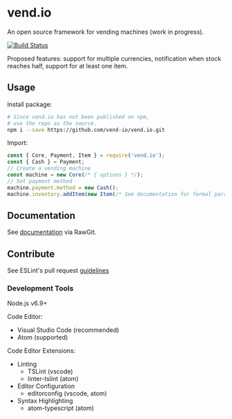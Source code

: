 # vend.io

An open source framework for vending machines (work in progress).

[![Build Status](https://travis-ci.org/vend-io/vend.io.svg?branch=master)](https://travis-ci.org/vend-io/vend.io)

Proposed features: support for multiple currencies, notification when stock reaches half, support for at least one item.


## Usage

Install package:
```bash
# Since vend.io has not been published on npm,
# use the repo as the source.
npm i --save https://github.com/vend-io/vend.io.git
```
Import:
```javascript
const { Core, Payment, Item } = require('vend.io');
const { Cash } = Payment;
// Create a vending machine
const machine = new Core(/* { options } */);
// Set payment method
machine.payment.method = new Cash();
machine.inventory.addItem(new Item(/* See documentation for formal parameters */));
```

## Documentation

See [documentation](https://rawgit.com/vend-io/vend.io/master/docs/index.html) via RawGit.

## Contribute

See ESLint's pull request [guidelines](http://eslint.org/docs/developer-guide/contributing/pull-requests)

### Development Tools

Node.js v6.9+

Code Editor:
  * Visual Studio Code (recommended)
  * Atom (supported)

Code Editor Extensions:
  * Linting
    * TSLint (vscode)
    * linter-tslint (atom)
  * Editor Configuration
    * editorconfig (vscode, atom)
  * Syntax Highlighting
    * atom-typescript (atom)
